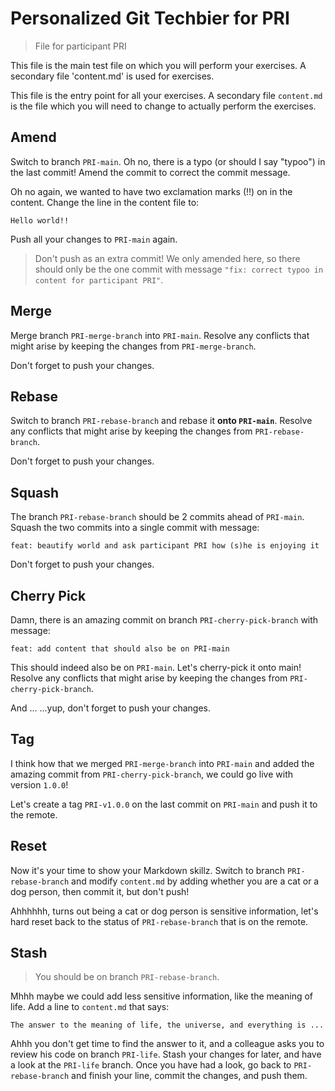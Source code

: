 # Personalized Git Techbier for PRI

> File for participant PRI

This file is the main test file on which you will perform your exercises. A
secondary file 'content.md' is used for  exercises.

This file is the entry point for all your exercises. A secondary file
`content.md` is the file which you will need to change to actually perform the
exercises.

## Amend

Switch to branch `PRI-main`. Oh no, there is a typo (or should I say "typoo") in
the last commit! Amend the commit to correct the commit message.

Oh no again, we wanted to have two exclamation marks (!!) on in the content.
Change the line in the content file to:

```
Hello world!!
```

Push all your changes to `PRI-main` again.

> Don't push as an extra commit! We only amended here, so there should only be
> the one commit with message
> `"fix: correct typoo in content for participant PRI"`.

## Merge

Merge branch `PRI-merge-branch` into `PRI-main`. Resolve any conflicts that might arise
by keeping the changes from `PRI-merge-branch`.

Don't forget to push your changes.

## Rebase

Switch to branch `PRI-rebase-branch` and rebase it **onto `PRI-main`**. Resolve any
conflicts that might arise by keeping the changes from `PRI-rebase-branch`.

Don't forget to push your changes.

## Squash

The branch `PRI-rebase-branch` should be 2 commits ahead of `PRI-main`. Squash the two
commits into a single commit with message:

```
feat: beautify world and ask participant PRI how (s)he is enjoying it
```

Don't forget to push your changes.

## Cherry Pick

Damn, there is an amazing commit on branch `PRI-cherry-pick-branch` with message:

```
feat: add content that should also be on PRI-main
```

This should indeed also be on `PRI-main`. Let's cherry-pick it onto main! Resolve
any conflicts that might arise by keeping the changes from `PRI-cherry-pick-branch`.

And ...
...yup, don't forget to push your changes.

## Tag

I think how that we merged `PRI-merge-branch` into `PRI-main` and added the amazing
commit from `PRI-cherry-pick-branch`, we could go live with version `1.0.0`!

Let's create a tag `PRI-v1.0.0` on the last commit on `PRI-main` and push it to the
remote.

## Reset

Now it's your time to show your Markdown skillz. Switch to branch `PRI-rebase-branch`
and modify `content.md` by adding whether you are a cat or a dog person, then
commit it, but don't push!

Ahhhhhh, turns out being a cat or dog person is sensitive information, let's
hard reset back to the status of `PRI-rebase-branch` that is on the remote.

## Stash

> You should be on branch `PRI-rebase-branch`.

Mhhh maybe we could add less sensitive information, like the meaning of life.
Add a line to `content.md` that says:

```
The answer to the meaning of life, the universe, and everything is ...
```

Ahhh you don't get time to find the answer to it, and a colleague asks you to
review his code on branch `PRI-life`. Stash your changes for later, and have a
look at the `PRI-life` branch. Once you have had a look, go back to
`PRI-rebase-branch` and finish your line, commit the changes, and push them.
